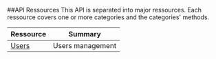 ##API Ressources
This API is separated into major ressources. Each ressource covers one or more categories and the categories' methods.

| Ressource   | Summary               |
| ----------- | --------------------- |
| [Users]({{{url}}}users/index.html)       | Users management      |
